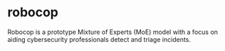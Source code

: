 # robocop
Robocop is a prototype Mixture of Experts (MoE) model with a focus on aiding cybersecurity professionals detect and triage incidents. 

